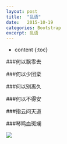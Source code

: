 ```yaml
---
layout: post
title:  "乱语"
date:   2015-10-19 
categories: Bootstrap
excerpt: 乱语
---
```


* content
{:toc}




###何以飘零去

###何以少团栾

###何以别离久

###何以不得安

###指云问天道 

###琴鸣血斑斓

![](http://i0.gbimg.cn/2010/07/06/2010070620554833.jpg)
